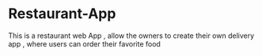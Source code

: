 # Restaurant-App
This is a restaurant web App , allow the owners to create their own delivery app , where users can order their favorite food 
